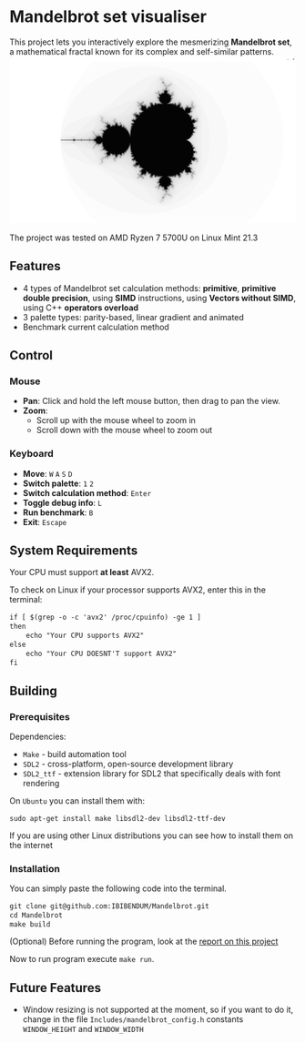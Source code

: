 # Mandelbrot set visualiser

This project lets you interactively explore the mesmerizing **Mandelbrot set**, a mathematical fractal known for its complex and self-similar patterns.
![](Images/Mandelbrot_picture_1.png)

The project was tested on AMD Ryzen 7 5700U on Linux Mint 21.3

## Features
- 4 types of Mandelbrot set calculation methods: **primitive**, **primitive double precision**, using **SIMD** instructions, using **Vectors without SIMD**, using C++ **operators overload**
- 3 palette types: parity-based, linear gradient and animated
- Benchmark current calculation method
## Control
### Mouse
- **Pan**: Click and hold the left mouse button, then drag to pan the view.
- **Zoom**:
    - Scroll up with the mouse wheel to zoom in
    - Scroll down with the mouse wheel to zoom out
### Keyboard
- **Move**: `W` `A` `S` `D`
- **Switch palette**: `1` `2`
- **Switch calculation method**: `Enter`
- **Toggle debug info**: `L`
- **Run benchmark**: `B`
- **Exit**: `Escape`

## System Requirements
Your CPU must support **at least** AVX2.

To check on Linux if your processor supports AVX2, enter this in the terminal:
```
if [ $(grep -o -c 'avx2' /proc/cpuinfo) -ge 1 ]
then
    echo "Your CPU supports AVX2"
else
    echo "Your CPU DOESNT'T support AVX2"
fi
```
## Building
### Prerequisites
Dependencies:
- `Make` - build automation tool
- `SDL2` - cross-platform, open-source development library
- `SDL2_ttf` - extension library for SDL2 that specifically deals with font rendering

On `Ubuntu` you can install them with:
```
sudo apt-get install make libsdl2-dev libsdl2-ttf-dev
```
If you are using other Linux distributions you can see how to install them on the internet

### Installation
You can simply paste the following code into the terminal.
```
git clone git@github.com:IBIBENDUM/Mandelbrot.git
cd Mandelbrot
make build
```

(Optional) Before running the program, look at the [report on this project](Report/Mandelbrot.pdf)

Now to run program execute `make run`.

## Future Features
- Window resizing is not supported at the moment, so if you want to do it, change in the file `Includes/mandelbrot_config.h` constants `WINDOW_HEIGHT` and `WINDOW_WIDTH`
